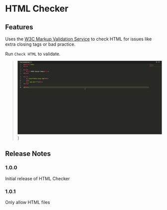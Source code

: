 # HTML Checker

## Features

Uses the [W3C Markup Validation Service](https://validator.w3.org/nu#textarea) to check HTML for issues like extra closing tags or bad practice.

Run `Check HTML` to validate.

> ![Example](https://raw.githubusercontent.com/Narlotl/html-validator/main/example.gif "Example"))

## Release Notes

### 1.0.0

Initial release of HTML Checker

### 1.0.1

Only allow HTML files